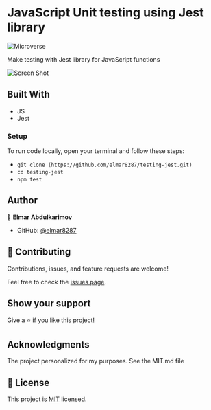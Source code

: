 # JavaScript Unit testing using Jest library

![Microverse](https://img.shields.io/badge/Microverse-blueviolet)

Make testing with Jest library for JavaScript functions

![Screen Shot](./src/scrn-sht.PNG)

## Built With

- JS
- Jest

### Setup
To run code locally, open your terminal and follow these steps:

- `git clone (https://github.com/elmar8287/testing-jest.git)`
- `cd testing-jest` 
- `npm test`
## Author

👤 **Elmar Abdulkarimov**

- GitHub: [@elmar8287](https://github.com/elmar8287)

## 🤝 Contributing

Contributions, issues, and feature requests are welcome!

Feel free to check the [issues page](../../issues/).

## Show your support

Give a ⭐️ if you like this project!

## Acknowledgments

The project personalized for my  purposes. See the MIT.md file

## 📝 License

This project is [MIT](./MIT.md) licensed.
